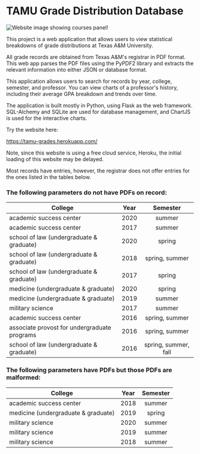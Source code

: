# TAMU Grade Distribution Database

![Website image showing courses panel!](https://i.imgur.com/rgc6jxS.png)

This project is a web application that allows users to view statistical breakdowns of grade distributions at Texas A&M University.

All grade records are obtained from Texas A&M's registrar in PDF format. This web app parses the PDF files using the PyPDF2 library and extracts the relevant information into either JSON or database format.

This application allows users to search for records by year, college, semester, and professor. You can view charts of a professor's history, including their average GPA breakdown and trends over time.

The application is built mostly in Python, using Flask as the web framework. SQL-Alchemy and SQLite are used for database management, and ChartJS is used for the interactive charts.

Try the website here:


https://tamu-grades.herokuapp.com/

Note, since this website is using a free cloud service, Heroku, the initial loading of this website may be delayed.

Most records have entries, however, the registrar does not offer entries for the ones listed in the tables below.

### The following parameters do not have PDFs on record:

| College  | Year | Semester |
| ------------- |:-------------:|:-------------:|
|academic success center | 2020 | summer
|academic success center | 2017 | summer
|school of law (undergraduate & graduate) | 2020 | spring
|school of law (undergraduate & graduate) | 2018 | spring, summer
|school of law (undergraduate & graduate) | 2017 | spring
|medicine (undergraduate & graduate) | 2020 | spring
|medicine (undergraduate & graduate) | 2019 | summer
|military science | 2017 | summer
|academic success center | 2016 | spring, summer
|associate provost for undergraduate programs | 2016 | spring, summer
|school of law (undergraduate & graduate) | 2016 | spring, summer, fall


### The following parameters have PDFs but those PDFs are malformed:
| College  | Year | Semester |
| ------------- |:-------------:|:-------------:|
|academic success center | 2018 | summer
|medicine (undergraduate & graduate) | 2019 | spring
|military science | 2020 | summer
|military science | 2019 | summer
|military science | 2018 | summer
